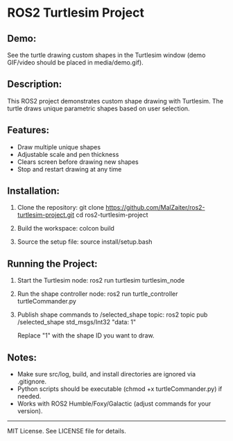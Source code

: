 ROS2 Turtlesim Project
======================

Demo:
-----
See the turtle drawing custom shapes in the Turtlesim window (demo GIF/video should be placed in media/demo.gif).

Description:
------------
This ROS2 project demonstrates custom shape drawing with Turtlesim.
The turtle draws unique parametric shapes based on user selection.

Features:
---------
- Draw multiple unique shapes
- Adjustable scale and pen thickness
- Clears screen before drawing new shapes
- Stop and restart drawing at any time

Installation:
-------------
1. Clone the repository:
   git clone https://github.com/MalZaiter/ros2-turtlesim-project.git
   cd ros2-turtlesim-project

2. Build the workspace:
   colcon build

3. Source the setup file:
   source install/setup.bash

Running the Project:
-------------------
1. Start the Turtlesim node:
   ros2 run turtlesim turtlesim_node

2. Run the shape controller node:
   ros2 run turtle_controller turtleCommander.py

3. Publish shape commands to /selected_shape topic:
   ros2 topic pub /selected_shape std_msgs/Int32 "data: 1"

   Replace "1" with the shape ID you want to draw. 

Notes:
------
- Make sure src/log, build, and install directories are ignored via .gitignore.
- Python scripts should be executable (chmod +x turtleCommander.py) if needed.
- Works with ROS2 Humble/Foxy/Galactic (adjust commands for your version).

--------
MIT License. See LICENSE file for details.
